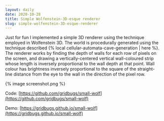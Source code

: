 ```yaml
---
layout: daily
date: 2020-10-28
title: Simple Wolfenstein-3D-esque renderer
slug: simple-wolfenstein-3D-esque-renderer
---
```


Just for fun I implemented a simple 3D renderer using the technique employed in Wolfenstein 3D.
The world is procedurally generated using the technique described
{% local cellular-automata-cave-generation | here %}.
The renderer works by finding the depth of walls for each row of pixels on the screen, and
drawing a vertically-centered vertical wall-coloured strip whose length is inversely proportional
to the wall depth at that point. Wall colour has brightness inversely proportional to the
square of the straight-line distance from the eye to the wall in the direction of the pixel row.

{% image screenshot.png %}

Code: [https://github.com/gridbugs/small-wolf](https://github.com/gridbugs/small-wolf)

Demo: [https://gridbugs.github.io/small-wolf](https://gridbugs.github.io/small-wolf)
